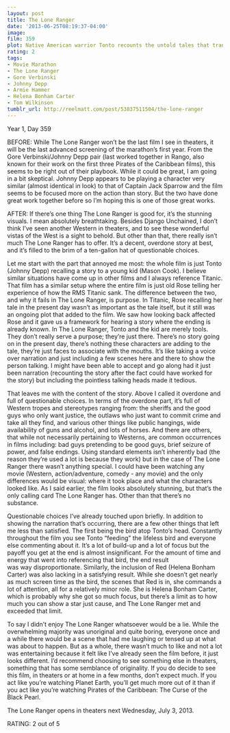 ```yaml
---
layout: post
title: The Lone Ranger
date: '2013-06-25T08:19:37-04:00'
image: 
film: 359
plot: Native American warrior Tonto recounts the untold tales that transformed John Reid, a man of the law, into a legend of justice.
rating: 2
tags:
- Movie Marathon
- The Lone Ranger
- Gore Verbinski
- Johnny Depp
- Armie Hammer
- Helena Bonham Carter
- Tom Wilkinson
tumblr_url: http://reelmatt.com/post/53837511504/the-lone-ranger
---
```


Year 1, Day 359

BEFORE: While The Lone Ranger won’t be the last film I see in theaters, it will be the last advanced screening of the marathon’s first year. From the Gore Verbinski/Johnny Depp pair (last worked together in Rango, also known for their work on the first three Pirates of the Caribbean films), this seems to be right out of their playbook. While it could be great, I am going in a bit skeptical. Johnny Depp appears to be playing a character very similar (almost identical in look) to that of Captain Jack Sparrow and the film seems to be focused more on the action than story. But the two have done great work together before so I’m hoping this is one of those great works.

AFTER: If there’s one thing The Lone Ranger is good for, it’s the stunning visuals. I mean absolutely breathtaking. Besides Django Unchained, I don’t think I’ve seen another Western in theaters, and to see these wonderful vistas of the West is a sight to behold. But other than that, there really isn’t much The Lone Ranger has to offer. It’s a decent, overdone story at best, and it’s filled to the brim of a ten-gallon hat of questionable choices.

Let me start with the part that annoyed me most: the whole film is just Tonto (Johnny Depp) recalling a story to a young kid (Mason Cook). I believe similar situations have come up in other films and I always reference Titanic. That film has a similar setup where the entire film is just old Rose telling her experience of how the RMS Titanic sank. The difference between the two, and why it fails in The Lone Ranger, is purpose. In Titanic, Rose recalling her tale in the present day wasn’t as important as the tale itself, but it still was an ongoing plot that added to the film. We saw how looking back affected Rose and it gave us a framework for hearing a story where the ending is already known. In The Lone Ranger, Tonto and the kid are merely tools. They don’t really serve a purpose; they’re just there. There’s no story going on in the present day, there’s nothing these characters are adding to the tale, they’re just faces to associate with the mouths. It’s like taking a voice over narration and just including a few scenes here and there to show the person talking. I might have been able to accept and go along had it just been narration (recounting the story after the fact could have worked for the story) but including the pointless talking heads made it tedious.

That leaves me with the content of the story. Above I called it overdone and full of questionable choices. In terms of the overdone part, it’s full of Western tropes and stereotypes ranging from: the sheriffs and the good guys who only want justice, the outlaws who just want to commit crime and take all they find, and various other things like public hangings, wide availability of guns and alcohol, and lots of horses. And there are others, that while not necessarily pertaining to Westerns, are common occurrences in films including: bad guys pretending to be good guys, brief seizure of power, and false endings. Using standard elements isn’t inherently bad (the reason they’re used a lot is because they work) but in the case of The Lone Ranger there wasn’t anything special. I could have been watching any movie (Western, action/adventure, comedy - any movie) and the only differences would be visual: where it took place and what the characters looked like. As I said earlier, the film looks absolutely stunning, but that’s the only calling card The Lone Ranger has. Other than that there’s no substance.

Questionable choices I’ve already touched upon briefly. In addition to showing the narration that’s occurring, there are a few other things that left me less than satisfied. The first being the bird atop Tonto’s head. Constantly throughout the film you see Tonto “feeding” the lifeless bird and everyone else commenting about it. It’s a lot of build-up and a lot of focus but the payoff you get at the end is almost insignificant. For the amount of time and energy that went into referencing that bird, the end result was way disproportionate. Similarly, the inclusion of Red (Helena Bonham Carter) was also lacking in a satisfying result. While she doesn’t get nearly as much screen time as the bird, the scenes that Red is in, she commands a lot of attention, all for a relatively minor role. She is Helena Bonham Carter, which is probably why she got so much focus, but there’s a limit as to how much you can show a star just cause, and The Lone Ranger met and exceeded that limit.

To say I didn’t enjoy The Lone Ranger whatsoever would be a lie. While the overwhelming majority was unoriginal and quite boring, everyone once and a while there would be a scene that had me laughing or tensed up at what was about to happen. But as a whole, there wasn’t much to like and not a lot was entertaining because it felt like I’ve already seen the film before, it just looks different. I’d recommend choosing to see something else in theaters, something that has some semblance of originality. If you do decide to see this film, in theaters or at home in a few months, don’t expect much. If you act like you’re watching Planet Earth, you’ll get much more out of it than if you act like you’re watching Pirates of the Caribbean: The Curse of the Black Pearl.

The Lone Ranger opens in theaters next Wednesday, July 3, 2013.

RATING: 2 out of 5
